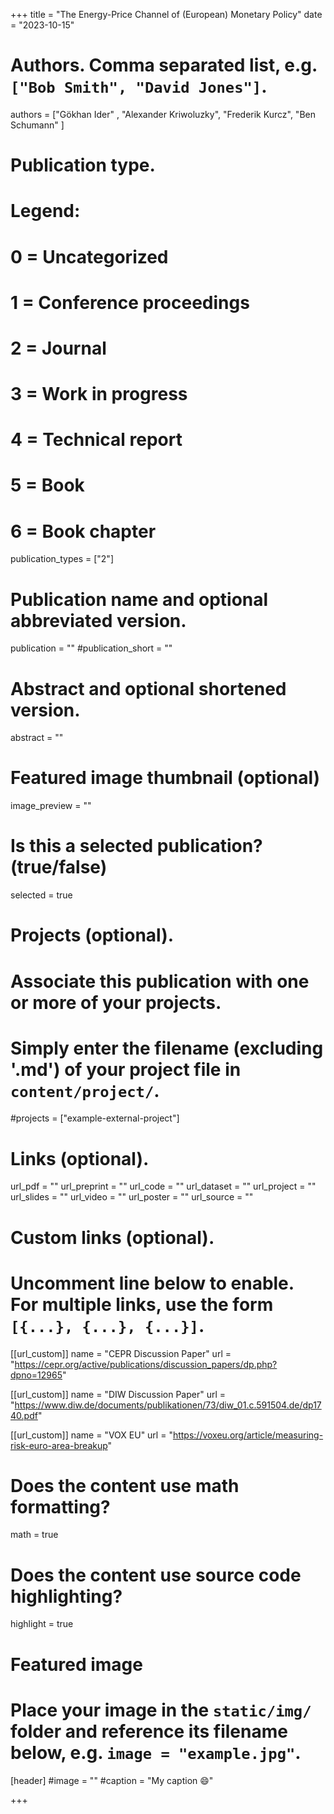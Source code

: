 +++
title = "The Energy-Price Channel of (European) Monetary Policy"
date = "2023-10-15"

# Authors. Comma separated list, e.g. `["Bob Smith", "David Jones"]`.

authors = ["Gökhan Ider" , "Alexander Kriwoluzky", "Frederik Kurcz", "Ben Schumann" ]

# Publication type.
# Legend:
# 0 = Uncategorized
# 1 = Conference proceedings
# 2 = Journal
# 3 = Work in progress
# 4 = Technical report
# 5 = Book
# 6 = Book chapter
publication_types = ["2"]

# Publication name and optional abbreviated version.
publication = ""
#publication_short = ""

# Abstract and optional shortened version.
abstract = ""

# Featured image thumbnail (optional)
image_preview = ""

# Is this a selected publication? (true/false)
selected = true

# Projects (optional).
#   Associate this publication with one or more of your projects.
#   Simply enter the filename (excluding '.md') of your project file in `content/project/`.
#projects = ["example-external-project"]

# Links (optional).
url_pdf = ""
url_preprint = ""
url_code = ""
url_dataset = ""
url_project = ""
url_slides = ""
url_video = ""
url_poster = ""
url_source = ""

# Custom links (optional).
#   Uncomment line below to enable. For multiple links, use the form `[{...}, {...}, {...}]`.
[[url_custom]]
name = "CEPR Discussion Paper"
url = "https://cepr.org/active/publications/discussion_papers/dp.php?dpno=12965"

[[url_custom]]
name = "DIW Discussion Paper"
url = "https://www.diw.de/documents/publikationen/73/diw_01.c.591504.de/dp1740.pdf"

[[url_custom]]
name = "VOX EU"
url = "https://voxeu.org/article/measuring-risk-euro-area-breakup"


# Does the content use math formatting?
math = true

# Does the content use source code highlighting?
highlight = true
  
# Featured image
# Place your image in the `static/img/` folder and reference its filename below, e.g. `image = "example.jpg"`.
[header]
#image = ""
#caption = "My caption :smile:"

+++

